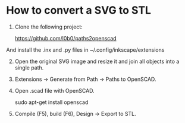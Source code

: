 How to convert a SVG to STL
===========================

1. Clone the following project:

	https://github.com/l0b0/paths2openscad

And install the .inx and .py files in ~/.config/inkscape/extensions

2. Open the original SVG image and resize it and join all objects into a single path.

3. Extensions -> Generate from Path -> Paths to OpenSCAD.

4. Open .scad file with OpenSCAD.

	sudo apt-get install openscad

5. Compile (F5), build (F6), Design -> Export to STL.

